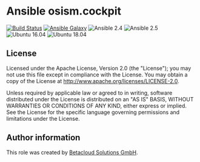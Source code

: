 # Ansible osism.cockpit

[![Build Status](https://travis-ci.org/osism/ansible-cockpit.svg?branch=master)](https://travis-ci.org/osism/ansible-cockpit)
[![Ansible Galaxy](https://img.shields.io/badge/Ansible%20Galaxy-osism.cockpit-blue.svg)](https://galaxy.ansible.com/osism/cockpit/)
![Ansible 2.4](https://img.shields.io/badge/Ansible-2.4-green.png?style=flat)
![Ansible 2.5](https://img.shields.io/badge/Ansible-2.5-green.png?style=flat)
![Ubuntu 16.04](https://img.shields.io/badge/Ubuntu-16.04-orange.png?style=flat)
![Ubuntu 18.04](https://img.shields.io/badge/Ubuntu-18.04-orange.png?style=flat)

License
-------

Licensed under the Apache License, Version 2.0 (the "License");
you may not use this file except in compliance with the License.
You may obtain a copy of the License at http://www.apache.org/licenses/LICENSE-2.0.

Unless required by applicable law or agreed to in writing, software
distributed under the License is distributed on an "AS IS" BASIS,
WITHOUT WARRANTIES OR CONDITIONS OF ANY KIND, either express or implied.
See the License for the specific language governing permissions and
limitations under the License.

Author information
------------------

This role was created by [Betacloud Solutions GmbH](https://betacloud-solutions.de).
